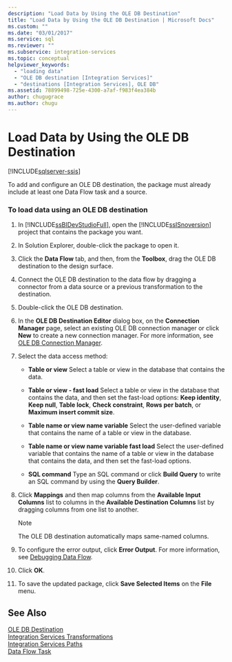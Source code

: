 ```yaml
---
description: "Load Data by Using the OLE DB Destination"
title: "Load Data by Using the OLE DB Destination | Microsoft Docs"
ms.custom: ""
ms.date: "03/01/2017"
ms.service: sql
ms.reviewer: ""
ms.subservice: integration-services
ms.topic: conceptual
helpviewer_keywords: 
  - "loading data"
  - "OLE DB destination [Integration Services]"
  - "destinations [Integration Services], OLE DB"
ms.assetid: 78899498-725e-4300-a7af-f983f4ea384b
author: chugugrace
ms.author: chugu
---
```

# Load Data by Using the OLE DB Destination

[!INCLUDE[sqlserver-ssis](../../includes/applies-to-version/sqlserver-ssis.md)]


  To add and configure an OLE DB destination, the package must already include at least one Data Flow task and a source.  
  
### To load data using an OLE DB destination  
  
1.  In [!INCLUDE[ssBIDevStudioFull](../../includes/ssbidevstudiofull-md.md)], open the [!INCLUDE[ssISnoversion](../../includes/ssisnoversion-md.md)] project that contains the package you want.  
  
2.  In Solution Explorer, double-click the package to open it.  
  
3.  Click the **Data Flow** tab, and then, from the **Toolbox**, drag the OLE DB destination to the design surface.  
  
4.  Connect the OLE DB destination to the data flow by dragging a connector from a data source or a previous transformation to the destination.  
  
5.  Double-click the OLE DB destination.  
  
6.  In the **OLE DB Destination Editor** dialog box, on the **Connection Manager** page, select an existing OLE DB connection manager or click **New** to create a new connection manager. For more information, see [OLE DB Connection Manager](../../integration-services/connection-manager/ole-db-connection-manager.md).  
  
7.  Select the data access method:  
  
    -   **Table or view** Select a table or view in the database that contains the data.  
  
    -   **Table or view - fast load** Select a table or view in the database that contains the data, and then set the fast-load options: **Keep identity**, **Keep null**, **Table lock**, **Check constraint**, **Rows per batch**, or **Maximum insert commit size**.  
  
    -   **Table name or view name variable** Select the user-defined variable that contains the name of a table or view in the database.  
  
    -   **Table name or view name variable fast load** Select the user-defined variable that contains the name of a table or view in the database that contains the data, and then set the fast-load options.  
  
    -   **SQL command** Type an SQL command or click **Build Query** to write an SQL command by using the **Query Builder**.  
  
8.  Click **Mappings** and then map columns from the **Available Input Columns** list to columns in the **Available Destination Columns** list by dragging columns from one list to another.  
  
    > [!NOTE]  
    >  The OLE DB destination automatically maps same-named columns.  
  
9. To configure the error output, click **Error Output**. For more information, see [Debugging Data Flow](../../integration-services/troubleshooting/debugging-data-flow.md).  
  
10. Click **OK**.  
  
11. To save the updated package, click **Save Selected Items** on the **File** menu.  
  
## See Also  
 [OLE DB Destination](../../integration-services/data-flow/ole-db-destination.md)   
 [Integration Services Transformations](../../integration-services/data-flow/transformations/integration-services-transformations.md)   
 [Integration Services Paths](../../integration-services/data-flow/integration-services-paths.md)   
 [Data Flow Task](../../integration-services/control-flow/data-flow-task.md)  
  
  
